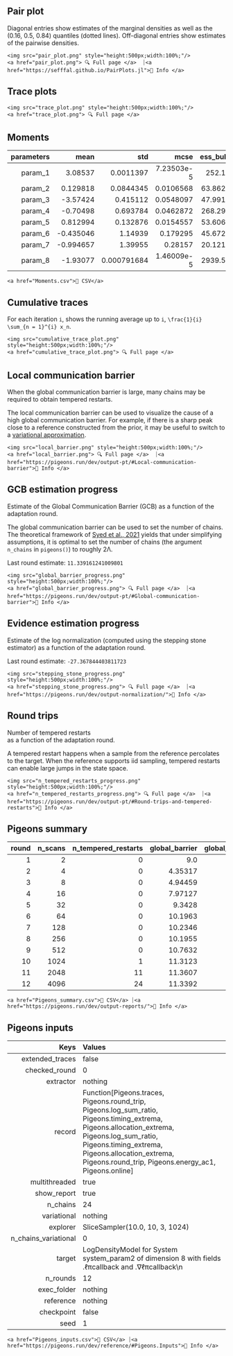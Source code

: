 ## Pair plot 

Diagonal entries show estimates of the marginal 
densities as well as the (0.16, 0.5, 0.84) 
quantiles (dotted lines). 
Off-diagonal entries show estimates of the pairwise 
densities. 

```@raw html
<img src="pair_plot.png" style="height:500px;width:100%;"/>
<a href="pair_plot.png"> 🔍 Full page </a>  ⏐<a href="https://sefffal.github.io/PairPlots.jl">🔗 Info </a>
```


## Trace plots 


```@raw html
<img src="trace_plot.png" style="height:500px;width:100%;"/>
<a href="trace_plot.png"> 🔍 Full page </a>  
```


## Moments 

| **parameters** | **mean**  | **std**     | **mcse**   | **ess\_bulk** | **ess\_tail** | **rhat** | **ess\_per\_sec** |
|---------------:|----------:|------------:|-----------:|--------------:|--------------:|---------:|------------------:|
| param\_1       | 3.08537   | 0.0011397   | 7.23503e-5 | 252.15        | 504.206       | 1.00033  | missing           |
| param\_2       | 0.129818  | 0.0844345   | 0.0106568  | 63.8629       | 77.2761       | 1.01223  | missing           |
| param\_3       | -3.57424  | 0.415112    | 0.0548097  | 47.9919       | 56.2472       | 1.05697  | missing           |
| param\_4       | -0.70498  | 0.693784    | 0.0462872  | 268.295       | 86.9183       | 1.07021  | missing           |
| param\_5       | 0.812994  | 0.132876    | 0.0154557  | 53.6063       | 91.6745       | 1.04394  | missing           |
| param\_6       | -0.435046 | 1.14939     | 0.179295   | 45.6729       | 41.316        | 1.09042  | missing           |
| param\_7       | -0.994657 | 1.39955     | 0.28157    | 20.1214       | 55.9959       | 1.20204  | missing           |
| param\_8       | -1.93077  | 0.000791684 | 1.46009e-5 | 2939.53       | 3552.05       | 1.0003   | missing           |
 

```@raw html
<a href="Moments.csv">💾 CSV</a> 
```


## Cumulative traces 

For each iteration ``i``, shows the running average up to ``i``,
``\frac{1}{i} \sum_{n = 1}^{i} x_n``. 

```@raw html
<img src="cumulative_trace_plot.png" style="height:500px;width:100%;"/>
<a href="cumulative_trace_plot.png"> 🔍 Full page </a>  
```


## Local communication barrier 

When the global communication barrier is large, many chains may 
be required to obtain tempered restarts.

The local communication barrier can be used to visualize the cause 
of a high global communication barrier. For example, if there is a 
sharp peak close to a reference constructed from the prior, it may 
be useful to switch to a [variational approximation](https://pigeons.run/dev/variational/#variational-pt).

```@raw html
<img src="local_barrier.png" style="height:500px;width:100%;"/>
<a href="local_barrier.png"> 🔍 Full page </a>  ⏐<a href="https://pigeons.run/dev/output-pt/#Local-communication-barrier">🔗 Info </a>
```


## GCB estimation progress 

Estimate of the Global Communication Barrier (GCB) 
as a function of 
the adaptation round. 

The global communication barrier can be used 
to set the number of chains. 
The theoretical framework of [Syed et al., 2021](https://academic.oup.com/jrsssb/article/84/2/321/7056147)
yields that under simplifying assumptions, it is optimal to set the number of chains 
(the argument `n_chains` in `pigeons()`) to roughly 2Λ.

Last round estimate: ``11.339161241009801``

```@raw html
<img src="global_barrier_progress.png" style="height:500px;width:100%;"/>
<a href="global_barrier_progress.png"> 🔍 Full page </a>  ⏐<a href="https://pigeons.run/dev/output-pt/#Global-communication-barrier">🔗 Info </a>
```


## Evidence estimation progress 

Estimate of the log normalization (computed using 
the stepping stone estimator) as a function of 
the adaptation round. 

Last round estimate: ``-27.367844403811723``

```@raw html
<img src="stepping_stone_progress.png" style="height:500px;width:100%;"/>
<a href="stepping_stone_progress.png"> 🔍 Full page </a>  ⏐<a href="https://pigeons.run/dev/output-normalization/">🔗 Info </a>
```


## Round trips 

Number of tempered restarts  
as a function of 
the adaptation round. 

A tempered restart happens when a sample from the 
reference percolates to the target. When the reference 
supports iid sampling, tempered restarts can enable 
large jumps in the state space.

```@raw html
<img src="n_tempered_restarts_progress.png" style="height:500px;width:100%;"/>
<a href="n_tempered_restarts_progress.png"> 🔍 Full page </a>  ⏐<a href="https://pigeons.run/dev/output-pt/#Round-trips-and-tempered-restarts">🔗 Info </a>
```


## Pigeons summary 

| **round** | **n\_scans** | **n\_tempered\_restarts** | **global\_barrier** | **global\_barrier\_variational** | **last\_round\_max\_time** | **last\_round\_max\_allocation** | **stepping\_stone** |
|----------:|-------------:|--------------------------:|--------------------:|---------------------------------:|---------------------------:|---------------------------------:|--------------------:|
| 1         | 2            | 0                         | 9.0                 | missing                          | 0.0187963                  | 640744.0                         | -1.12314e6          |
| 2         | 4            | 0                         | 4.35317             | missing                          | 0.0265403                  | 738984.0                         | -21567.1            |
| 3         | 8            | 0                         | 4.94459             | missing                          | 0.0337018                  | 428208.0                         | -14002.6            |
| 4         | 16           | 0                         | 7.97127             | missing                          | 0.0647767                  | 691232.0                         | -1001.15            |
| 5         | 32           | 0                         | 9.3428              | missing                          | 0.129562                   | 1.14685e6                        | -222.386            |
| 6         | 64           | 0                         | 10.1963             | missing                          | 0.265473                   | 2.03019e6                        | -38.541             |
| 7         | 128          | 0                         | 10.2346             | missing                          | 0.480334                   | 3.84704e6                        | -65.2633            |
| 8         | 256          | 0                         | 10.1955             | missing                          | 0.979616                   | 7.13978e6                        | -26.5775            |
| 9         | 512          | 0                         | 10.7632             | missing                          | 1.9644                     | 1.37467e7                        | -26.4203            |
| 10        | 1024         | 1                         | 11.3123             | missing                          | 3.92199                    | 2.68004e7                        | -27.7831            |
| 11        | 2048         | 11                        | 11.3607             | missing                          | 8.38295                    | 5.36352e7                        | -28.3692            |
| 12        | 4096         | 24                        | 11.3392             | missing                          | 16.1733                    | 1.04905e8                        | -27.3678            |
 

```@raw html
<a href="Pigeons_summary.csv">💾 CSV</a> ⏐<a href="https://pigeons.run/dev/output-reports/">🔗 Info </a>
```


## Pigeons inputs 

| **Keys**               | **Values**                                                                                                                                                                                                                                                            |
|-----------------------:|:----------------------------------------------------------------------------------------------------------------------------------------------------------------------------------------------------------------------------------------------------------------------|
| extended\_traces       | false                                                                                                                                                                                                                                                                 |
| checked\_round         | 0                                                                                                                                                                                                                                                                     |
| extractor              | nothing                                                                                                                                                                                                                                                               |
| record                 | Function[Pigeons.traces, Pigeons.round\_trip, Pigeons.log\_sum\_ratio, Pigeons.timing\_extrema, Pigeons.allocation\_extrema, Pigeons.log\_sum\_ratio, Pigeons.timing\_extrema, Pigeons.allocation\_extrema, Pigeons.round\_trip, Pigeons.energy\_ac1, Pigeons.online] |
| multithreaded          | true                                                                                                                                                                                                                                                                  |
| show\_report           | true                                                                                                                                                                                                                                                                  |
| n\_chains              | 24                                                                                                                                                                                                                                                                    |
| variational            | nothing                                                                                                                                                                                                                                                               |
| explorer               | SliceSampler(10.0, 10, 3, 1024)                                                                                                                                                                                                                                       |
| n\_chains\_variational | 0                                                                                                                                                                                                                                                                     |
| target                 | LogDensityModel for System system\_param2 of dimension 8 with fields .ℓπcallback and .∇ℓπcallback\n                                                                                                                                                                   |
| n\_rounds              | 12                                                                                                                                                                                                                                                                    |
| exec\_folder           | nothing                                                                                                                                                                                                                                                               |
| reference              | nothing                                                                                                                                                                                                                                                               |
| checkpoint             | false                                                                                                                                                                                                                                                                 |
| seed                   | 1                                                                                                                                                                                                                                                                     |
 

```@raw html
<a href="Pigeons_inputs.csv">💾 CSV</a> ⏐<a href="https://pigeons.run/dev/reference/#Pigeons.Inputs">🔗 Info </a>
```

